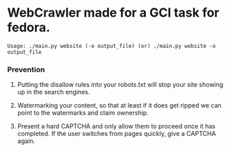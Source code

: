 # WebCrawler made for a GCI task for fedora.

```
Usage: ./main.py website (-o output_file) (or) ./main.py website -o output_file
```

### Prevention

1) Putting the disallow rules into your robots.txt will stop your site showing up in the search engines. 

2) Watermarking your content, so that at least if it does get ripped we can point to the watermarks and claim ownership.

3) Present a hard CAPTCHA and only allow them to proceed once it has completed. If the user switches from pages quickly, give a CAPTCHA again.
